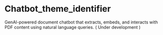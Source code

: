 # Chatbot_theme_identifier
GenAI-powered document chatbot that extracts, embeds, and interacts with PDF content using natural language queries. ( Under development )
